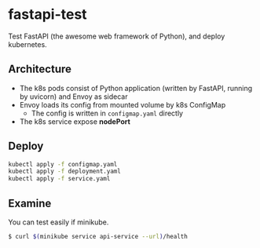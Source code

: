 # fastapi-test

Test FastAPI (the awesome web framework of Python), and deploy kubernetes.

## Architecture

* The k8s pods consist of Python application (written by FastAPI, running by uvicorn) and Envoy as sidecar
* Envoy loads its config from mounted volume by k8s ConfigMap
  * The config is written in `configmap.yaml` directly
* The k8s service expose **nodePort**

## Deploy

```sh
kubectl apply -f configmap.yaml
kubectl apply -f deployment.yaml
kubectl apply -f service.yaml
```

## Examine

You can test easily if minikube.

```sh
$ curl $(minikube service api-service --url)/health
```